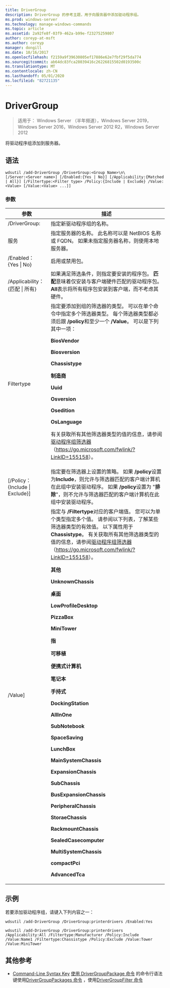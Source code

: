 ```yaml
---
title: DriverGroup
description: DriverGroup 的参考主题，用于向服务器中添加驱动程序组。
ms.prod: windows-server
ms.technology: manage-windows-commands
ms.topic: article
ms.assetid: 2a92fe8f-03f9-462a-b99e-f23275259807
author: coreyp-at-msft
ms.author: coreyp
manager: dongill
ms.date: 10/16/2017
ms.openlocfilehash: f2159a9f39630805ef17886e62e7fbf29f5da774
ms.sourcegitcommit: ab64dc83fca28039416c26226815502d0193500c
ms.translationtype: MT
ms.contentlocale: zh-CN
ms.lasthandoff: 05/01/2020
ms.locfileid: "82721135"
---
```

# <a name="add-drivergroup"></a>DriverGroup

> 适用于： Windows Server （半年频道），Windows Server 2019，Windows Server 2016，Windows Server 2012 R2，Windows Server 2012

将驱动程序组添加到服务器。

## <a name="syntax"></a>语法
```
wdsutil /add-DriverGroup /DriverGroup:<Group Name>\n\
[/Server:<Server name>] [/Enabled:{Yes | No}] [/Applicability:{Matched | All}] [/Filtertype:<Filter type> /Policy:{Include | Exclude} /Value:<Value> [/Value:<Value> ...]]
```
### <a name="parameters"></a>参数

|              参数              |                                                                                                                                                                                                                                                                                                                                                                                                                                                                                                                                                                                                     描述                                                                                                                                                                                                                                                                                                                                                                                                                                                                                                                                                                                                      |
|-------------------------------------|----------------------------------------------------------------------------------------------------------------------------------------------------------------------------------------------------------------------------------------------------------------------------------------------------------------------------------------------------------------------------------------------------------------------------------------------------------------------------------------------------------------------------------------------------------------------------------------------------------------------------------------------------------------------------------------------------------------------------------------------------------------------------------------------------------------------------------------------------------------------------------------------------------------------------------------------------------------------------------------------------------------------------------------------------------------------------------------------------------------------------------------------------------------------------------------------------------------------|
|      /DriverGroup:<Group Name>      |                                                                                                                                                                                                                                                                                                                                                                                                                                                                                                                                                                                     指定新驱动程序组的名称。                                                                                                                                                                                                                                                                                                                                                                                                                                                                                                                                                                                      |
|        服务<Server name>        |                                                                                                                                                                                                                                                                                                                                                                                                                                                                                                                                        指定服务器的名称。 此名称可以是 NetBIOS 名称或 FQDN。 如果未指定服务器名称，则使用本地服务器。                                                                                                                                                                                                                                                                                                                                                                                                                                                                                                                                         |
|      /Enabled： {Yes &#124; No}       |                                                                                                                                                                                                                                                                                                                                                                                                                                                                                                                                                                                           启用或禁用包。                                                                                                                                                                                                                                                                                                                                                                                                                                                                                                                                                                                           |
| /Applicability： {匹配 &#124; 所有} |                                                                                                                                                                                                                                                                                                                                                                                                                                                                                        如果满足筛选条件，则指定要安装的程序包。 **匹配**意味着仅安装与客户端硬件匹配的驱动程序包。 **All**表示将所有程序包安装到客户端，而不考虑其硬件。                                                                                                                                                                                                                                                                                                                                                                                                                                                                                        |
|      Filtertype<Filtertype>       |                                                                                                                                                                                                                                                                          指定要添加到组的筛选器的类型。 可以在单个命令中指定多个筛选器类型。 每个筛选器类型都必须后跟 **/policy**和至少一个 **/Value**。 <Filtertype>可以是下列其中一项：<p>**BiosVendor**<p>**Biosversion**<p>**Chassistype**<p>**制造商**<p>**Uuid**<p>**Osversion**<p>**Osedition**<p>**OsLanguage**<p>有关获取所有其他筛选器类型的值的信息，请参阅[驱动程序组筛选器](https://go.microsoft.com/fwlink/?LinkID=155158)（<https://go.microsoft.com/fwlink/?LinkID=155158>）。                                                                                                                                                                                                                                                                           |
| [/Policy： {Include &#124; Exclude}]  |                                                                                                                                                                                                                                                                                                                                                                                                                                                 指定要在筛选器上设置的策略。 如果 **/policy**设置为**Include**，则允许与筛选器匹配的客户端计算机在此组中安装驱动程序。 如果 **/policy**设置为 "**排除**"，则不允许与筛选器匹配的客户端计算机在此组中安装驱动程序。                                                                                                                                                                                                                                                                                                                                                                                                                                                 |
|          /Value<Value>]           | 指定与 **/Filtertype**对应的客户端值。 您可以为单个类型指定多个值。 请参阅以下列表，了解某些筛选器类型的有效值。 以下属性用于**Chassistype**。 有关获取所有其他筛选器类型的值的信息，请参阅[驱动程序组筛选器](https://go.microsoft.com/fwlink/?LinkID=155158)（<https://go.microsoft.com/fwlink/?LinkID=155158>）。<p>**其他**<p>**UnknownChassis**<p>**桌面**<p>**LowProfileDesktop**<p>**PizzaBox**<p>**MiniTower**<p>**指**<p>**可移植**<p>**便携式计算机**<p>**笔记本**<p>**手持式**<p>**DockingStation**<p>**AllInOne**<p>**SubNotebook**<p>**SpaceSaving**<p>**LunchBox**<p>**MainSystemChassis**<p>**ExpansionChassis**<p>**SubChassis**<p>**BusExpansionChassis**<p>**PeripheralChassis**<p>**StoraeChassis**<p>**RackmountChassis**<p>**SealedCasecomputer**<p>**MultiSystemChassis**<p>**compactPci**<p>**AdvancedTca** |

## <a name="examples"></a>示例
若要添加驱动程序组，请键入下列内容之一：
```
wdsutil /add-DriverGroup /DriverGroup:printerdrivers /Enabled:Yes
```
```
wdsutil /add-DriverGroup /DriverGroup:printerdrivers /Applicability:All /Filtertype:Manufacturer /Policy:Include /Value:Name1 /Filtertype:Chassistype /Policy:Exclude /Value:Tower /Value:MiniTower
```
## <a name="additional-references"></a>其他参考
- [Command-Line Syntax Key](command-line-syntax-key.md)
[使用 DriverGroupPackage 命令](using-the-add-drivergrouppackage-command.md)
的命令行语法键使用[DriverGroupPackages 命令](using-the-add-drivergrouppackages-command.md)
，使用[DriverGroupFilter 命令](using-the-add-drivergroupfilter-command.md)
